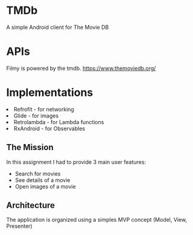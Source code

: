 # TMDb
A simple Android client for The Movie DB

# APIs
Filmy is powered by the tmdb.
https://www.themoviedb.org/


# Implementations
<li>Refrofit - for networking</li>
<li>Glide - for images</li>
<li>Retrolambda - for Lambda functions</li>
<li>RxAndroid - for Observables</li>


## The Mission
In this assignment I had to provide 3 main user features:

- Search for movies
- See details of a movie
- Open images of a movie

## Architecture
The application is organized using a simples MVP concept (Model, View, Presenter)